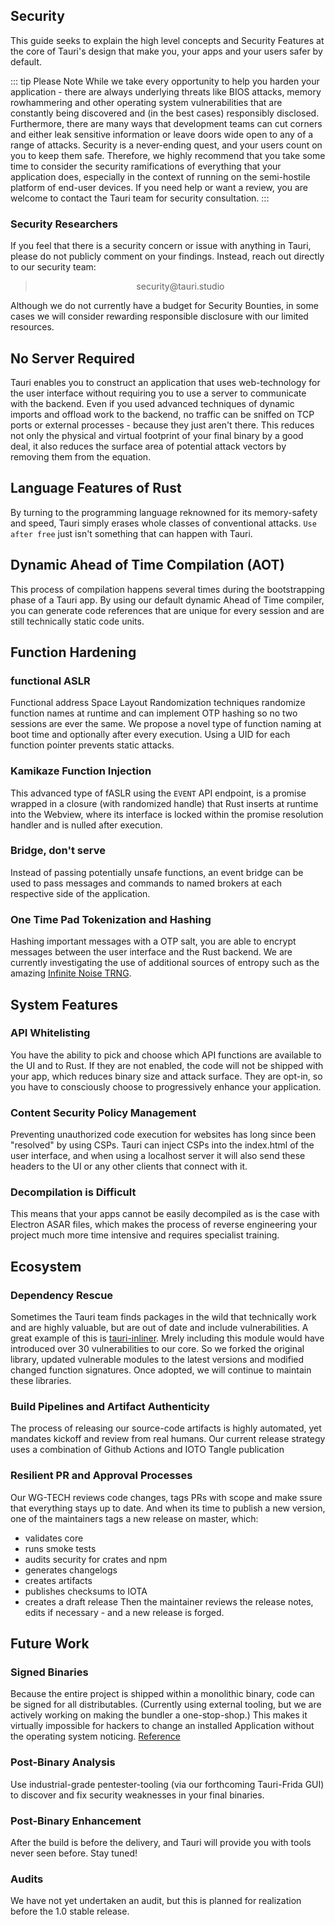 ## Security
This guide seeks to explain the high level concepts and Security Features at the core of Tauri's design that make you, your apps and your users safer by default.

::: tip Please Note
While we take every opportunity to help you harden your application - there are always underlying threats like BIOS attacks, memory rowhammering and other operating system vulnerabilities that are constantly being discovered and (in the best cases) responsibly disclosed.
Furthermore, there are many ways that development teams can cut corners and either leak sensitive information or leave doors wide open to any of a range of attacks. Security is a never-ending quest, and your users count on you to keep them safe.
Therefore, we highly recommend that you take some time to consider the security ramifications of everything that your application does, especially in the context of running on the semi-hostile platform of end-user devices.
If you need help or want a review, you are welcome to contact the Tauri team for security consultation.
:::

### Security Researchers
If you feel that there is a security concern or issue with anything in Tauri, please do not publicly comment on your findings. Instead, reach out directly to our security team:

> <center>security@tauri.studio</center>

Although we do not currently have a budget for Security Bounties, in some cases we will consider rewarding responsible disclosure with our limited resources.

## No Server Required
Tauri enables you to construct an application that uses web-technology for the user interface without requiring you to use a server to communicate with the backend. Even if you used advanced techniques of dynamic imports and offload work to the backend, no traffic can be sniffed on TCP ports or external processes - because they just aren't there. This reduces not only the physical and virtual footprint of your final binary by a good deal, it also reduces the surface area of potential attack vectors by removing them from the equation.

## Language Features of Rust
By turning to the programming language reknowned for its memory-safety and speed, Tauri simply erases whole classes of conventional attacks. `Use after free` just isn't something that can happen with Tauri.

## Dynamic Ahead of Time Compilation (AOT)
This process of compilation happens several times during the bootstrapping phase of a Tauri app. By using our default dynamic Ahead of Time compiler, you can generate code references that are unique for every session and are still technically static code units.

## Function Hardening
### functional ASLR
Functional address Space Layout Randomization techniques randomize function names at runtime and can implement OTP hashing so no two sessions are ever the same. We propose a novel type of function naming at boot time and optionally after every execution. Using a UID for each function pointer prevents static attacks.

### Kamikaze Function Injection
This advanced type of fASLR using the `EVENT` API endpoint, is a promise wrapped in a closure (with randomized handle) that Rust inserts at runtime into the Webview, where its interface is locked within the promise resolution handler and is nulled after execution.

### Bridge, don't serve
Instead of passing potentially unsafe functions, an event bridge can be used to pass messages and commands to named brokers at each respective side of the application.

### One Time Pad Tokenization and Hashing
Hashing important messages with a OTP salt, you are able to encrypt messages between the user interface and the Rust backend. We are currently investigating the use of additional sources of entropy such as the amazing [Infinite Noise TRNG](https://13-37.org/en/shop/infinite-noise-trng/).

## System Features
### API Whitelisting
You have the ability to pick and choose which API functions are available to the UI and to Rust. If they are not enabled, the code will not be shipped with your app, which reduces binary size and attack surface. They are opt-in, so you have to consciously choose to progressively enhance your application.

### Content Security Policy Management
Preventing unauthorized code execution for websites has long since been "resolved" by using CSPs. Tauri can inject CSPs into the index.html of the user interface, and when using a localhost server it will also send these headers to the UI or any other clients that connect with it.

### Decompilation is Difficult
This means that your apps cannot be easily decompiled as is the case with Electron ASAR  files, which makes the process of reverse engineering your project much more time intensive and requires specialist training.

## Ecosystem
### Dependency Rescue
Sometimes the Tauri team finds packages in the wild that technically work and are highly valuable, but are out of date and include vulnerabilities. A great example of this is [tauri-inliner](https://github.com/tauri-apps/tauri-inliner). Mrely including this module would have introduced over 30 vulnerabilities to our core. So we forked the original library, updated vulnerable modules to the latest versions and modified changed function signatures. Once adopted, we will continue to maintain these libraries.

### Build Pipelines and Artifact Authenticity
The process of releasing our source-code artifacts is highly automated, yet mandates kickoff and review from real humans. Our current release strategy uses a combination of Github Actions and IOTO Tangle publication

### Resilient PR and Approval Processes
Our WG-TECH reviews code changes, tags PRs with scope and make ssure that everything stays up to date. And when its time to publish a new version, one of the maintainers tags a new release on master, which:
- validates core
- runs smoke tests
- audits security for crates and npm
- generates changelogs
- creates artifacts
- publishes checksums to IOTA
- creates a draft release
Then the maintainer reviews the release notes, edits if necessary - and a new release is forged.

## Future Work
### Signed Binaries
Because the entire project is shipped within a monolithic binary, code can be signed for all distributables. (Currently using external tooling, but we are actively working on making the bundler a one-stop-shop.) This makes it virtually impossible for hackers to change an installed Application without the operating system noticing. [Reference](https://github.com/electron/asar/issues/123)

### Post-Binary Analysis
Use industrial-grade pentester-tooling (via our forthcoming Tauri-Frida GUI) to discover and fix security weaknesses in your final binaries.

### Post-Binary Enhancement
After the build is before the delivery, and Tauri will provide you with tools never seen before. Stay tuned!

### Audits
We have not yet undertaken an audit, but this is planned for realization before the 1.0 stable release.
